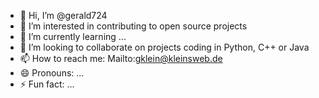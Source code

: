 - 👋 Hi, I’m @gerald724
- 👀 I’m interested in contributing to open source projects
- 🌱 I’m currently learning ...
- 💞️ I’m looking to collaborate on projects coding in Python, C++ or Java
- 📫 How to reach me: Mailto:gklein@kleinsweb.de
- 😄 Pronouns: ...
- ⚡ Fun fact: ...

<!---
gerald724/gerald724 is a ✨ special ✨ repository because its `README.md` (this file) appears on your GitHub profile.
You can click the Preview link to take a look at your changes.
--->
